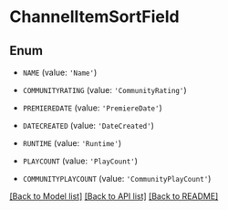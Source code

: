# ChannelItemSortField


## Enum

* `NAME` (value: `'Name'`)

* `COMMUNITYRATING` (value: `'CommunityRating'`)

* `PREMIEREDATE` (value: `'PremiereDate'`)

* `DATECREATED` (value: `'DateCreated'`)

* `RUNTIME` (value: `'Runtime'`)

* `PLAYCOUNT` (value: `'PlayCount'`)

* `COMMUNITYPLAYCOUNT` (value: `'CommunityPlayCount'`)

[[Back to Model list]](../README.md#documentation-for-models) [[Back to API list]](../README.md#documentation-for-api-endpoints) [[Back to README]](../README.md)



